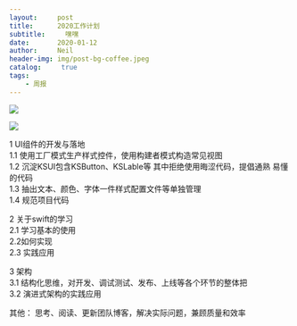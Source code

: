 ```yaml
---
layout:     post
title:      2020工作计划
subtitle:	  嘿嘿
date:       2020-01-12
author:     Neil
header-img: img/post-bg-coffee.jpeg
catalog: 	 true
tags:
    - 周报
---
```


![](https://tva1.sinaimg.cn/large/006tNbRwly1gatsg4w3fcj31280nemzi.jpg)

![](https://tva1.sinaimg.cn/large/006tNbRwly1gatsep9gl2j30o40l00vl.jpg)

1 UI组件的开发与落地  
1.1 使用工厂模式生产样式控件，使用构建者模式构造常见视图  
1.2 沉淀KSUI包含KSButton、KSLable等 其中拒绝使用晦涩代码，提倡通熟	易懂的代码  
1.3 抽出文本、颜色、字体一件样式配置文件等单独管理  
1.4 规范项目代码

2 关于swift的学习  
2.1 学习基本的使用  
2.2如何实现  
2.3 实践应用

3 架构  
3.1 结构化思维，对开发、调试测试、发布、上线等各个环节的整体把  
3.2 演进式架构的实践应用

其他： 思考、阅读、更新团队博客，解决实际问题，兼顾质量和效率